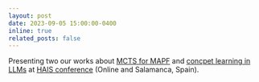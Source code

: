 ```yaml
---
layout: post
date: 2023-09-05 15:00:00-0400
inline: true
related_posts: false
---
```


Presenting two our works about <a href='https://link.springer.com/chapter/10.1007/978-3-031-40725-3_55'>MCTS for MAPF</a> and <a href='https://link.springer.com/chapter/10.1007/978-3-031-40725-3_56'>concpet learning in LLMs</a> at <a href='http://2023.haisconference.eu'>HAIS conference</a> (Online and Salamanca, Spain).
